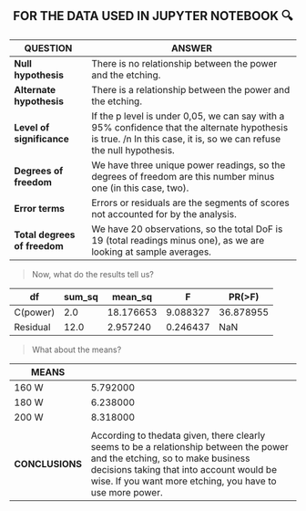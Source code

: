 ## <p align="center"> FOR THE DATA USED IN JUPYTER NOTEBOOK :mag: </p>
| QUESTION | ANSWER |
|---|---|
| **Null hypothesis** | There is no relationship between the power and the etching. |
| **Alternate hypothesis** | There is a relationship between the power and the etching. |
| **Level of significance** | If the p level is under 0,05, we can say with a 95% confidence that the alternate hypothesis is true. /n In this case, it is, so we can refuse the null hypothesis. |
| **Degrees of freedom** | We have three unique power readings, so the degrees of freedom are this number minus one (in this case, two). |
| **Error terms** | Errors or residuals are the segments of scores not accounted for by the analysis. |
| **Total degrees of freedom** | We have 20 observations, so the total DoF is 19 (total readings minus one), as we are looking at sample averages. |

>Now, what do the results tell us?

| df | sum_sq	| mean_sq |	F |	PR(>F)|
|---|---|---|---|---|
| C(power) |	2.0	| 18.176653	| 9.088327	| 36.878955	| 0.000008 |
| Residual	| 12.0	| 2.957240	| 0.246437	| NaN	| NaN |

> What about the means?

|**MEANS**||
|---|---|
| 160 W | 5.792000 |
| 180 W | 6.238000 |
| 200 W | 8.318000 |
|||
| **CONCLUSIONS** | According to thedata given, there clearly seems to be a relationship between the power and the etching, so to make business decisions taking that into account would be wise. If you want more etching, you have to use more power. |
